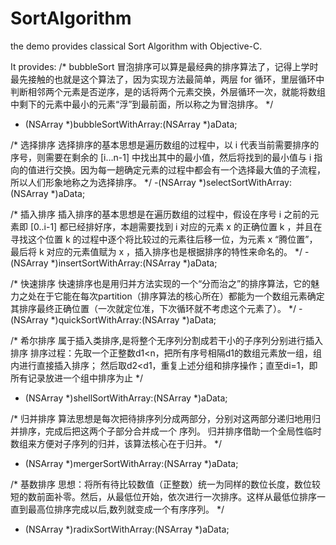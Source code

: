 SortAlgorithm
=============

the demo provides classical Sort Algorithm with Objective-C.

It provides:
/*
 bubbleSort
 冒泡排序可以算是最经典的排序算法了，记得上学时最先接触的也就是这个算法了，因为实现方法最简单，两层 for 循环，里层循环中判断相邻两个元素是否逆序，是的话将两个元素交换，外层循环一次，就能将数组中剩下的元素中最小的元素“浮”到最前面，所以称之为冒泡排序。
 */
- (NSArray *)bubbleSortWithArray:(NSArray *)aData;

/*
 选择排序
 选择排序的基本思想是遍历数组的过程中，以 i 代表当前需要排序的序号，则需要在剩余的 [i…n-1] 中找出其中的最小值，然后将找到的最小值与 i 指向的值进行交换。因为每一趟确定元素的过程中都会有一个选择最大值的子流程，所以人们形象地称之为选择排序。
 */
-(NSArray *)selectSortWithArray:(NSArray *)aData;

/*
 插入排序
 插入排序的基本思想是在遍历数组的过程中，假设在序号 i 之前的元素即 [0..i-1] 都已经排好序，本趟需要找到 i 对应的元素 x 的正确位置 k ，并且在寻找这个位置 k 的过程中逐个将比较过的元素往后移一位，为元素 x “腾位置”，最后将 k 对应的元素值赋为 x ，插入排序也是根据排序的特性来命名的。
 */
-(NSArray *)insertSortWithArray:(NSArray *)aData;

/*
 快速排序
 快速排序也是用归并方法实现的一个“分而治之”的排序算法，它的魅力之处在于它能在每次partition（排序算法的核心所在）都能为一个数组元素确定其排序最终正确位置（一次就定位准，下次循环就不考虑这个元素了）。
 */
-(NSArray *)quickSortWithArray:(NSArray *)aData;

/*
 希尔排序
 属于插入类排序,是将整个无序列分割成若干小的子序列分别进行插入排序
 排序过程：先取一个正整数d1<n，把所有序号相隔d1的数组元素放一组，组内进行直接插入排序；
 然后取d2<d1，重复上述分组和排序操作；直至di=1，即所有记录放进一个组中排序为止
 */
- (NSArray *)shellSortWithArray:(NSArray *)aData;

/*
 归并排序
 算法思想是每次把待排序列分成两部分，分别对这两部分递归地用归并排序，完成后把这两个子部分合并成一个
 序列。
 归并排序借助一个全局性临时数组来方便对子序列的归并，该算法核心在于归并。
 */
- (NSArray *)mergerSortWithArray:(NSArray *)aData;

/*
 基数排序
 思想：将所有待比较数值（正整数）统一为同样的数位长度，数位较短的数前面补零。然后，从最低位开始，依次进行一次排序。这样从最低位排序一直到最高位排序完成以后,数列就变成一个有序序列。
 */
- (NSArray *)radixSortWithArray:(NSArray *)aData;
